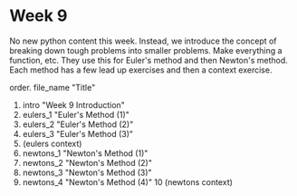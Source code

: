 # Week 9

No new python content this week. Instead, we introduce the concept of breaking down tough problems into smaller problems. Make everything a function, etc. They use this for Euler's method and then Newton's method. Each method has a few lead up exercises and then a context exercise.


order. file_name "Title"

1. intro "Week 9 Introduction"
2. eulers_1 "Euler's Method (1)"
3. eulers_2 "Euler's Method (2)"
4. eulers_3 "Euler's Method (3)"
5. (eulers context)
6. newtons_1 "Newton's Method (1)"
7. newtons_2 "Newton's Method (2)"
8. newtons_3 "Newton's Method (3)"
9. newtons_4 "Newton's Method (4)"
10 (newtons context)
